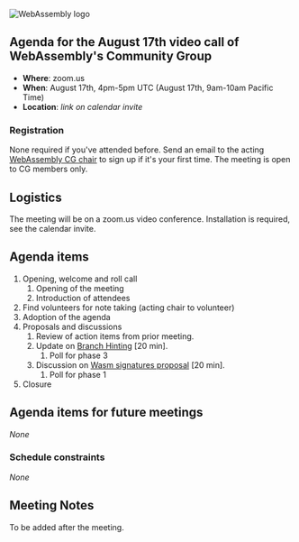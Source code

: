 ![WebAssembly logo](/images/WebAssembly.png)

## Agenda for the August 17th video call of WebAssembly's Community Group

- **Where**: zoom.us
- **When**: August 17th, 4pm-5pm UTC (August 17th, 9am-10am Pacific Time)
- **Location**: *link on calendar invite*

### Registration

None required if you've attended before. Send an email to the acting [WebAssembly CG chair](mailto:webassembly-cg-chair@chromium.org)
to sign up if it's your first time. The meeting is open to CG members only.

## Logistics

The meeting will be on a zoom.us video conference.
Installation is required, see the calendar invite.

## Agenda items

1. Opening, welcome and roll call
    1. Opening of the meeting
    1. Introduction of attendees
1. Find volunteers for note taking (acting chair to volunteer)
1. Adoption of the agenda
1. Proposals and discussions
    1. Review of action items from prior meeting.
    1. Update on [Branch Hinting](https://github.com/WebAssembly/branch-hinting) [20 min].
        1. Poll for phase 3
    1. Discussion on [Wasm signatures proposal](https://github.com/wasm-signatures/design) [20 min]. 
        1. Poll for phase 1
1. Closure

## Agenda items for future meetings

*None*

### Schedule constraints

*None*

## Meeting Notes

To be added after the meeting.
